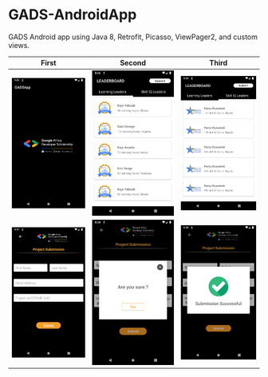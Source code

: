 # GADS-AndroidApp
GADS Android app using Java 8, Retrofit, Picasso, ViewPager2, and custom views.


First  | Second  | Third 
------------ | ------------- | ------------- 
![Image of Gad](https://github.com/iOufakir/GADS-AndroidApp/blob/master/Samples/Screenshot_1599163375.png) | ![Image of Gad](https://github.com/iOufakir/GADS-AndroidApp/blob/master/Samples/Screenshot_1599163010.png) | ![Image of Gad](https://github.com/iOufakir/GADS-AndroidApp/blob/master/Samples/Screenshot_1599163017.png)
![Image of Gad](https://github.com/iOufakir/GADS-AndroidApp/blob/master/Samples/Screenshot_1599163024.png) | ![Image of Gad](https://github.com/iOufakir/GADS-AndroidApp/blob/master/Samples/Screenshot_1599163089.png) | ![Image of Gad](https://github.com/iOufakir/GADS-AndroidApp/blob/master/Samples/Screenshot_1599163097.png)
